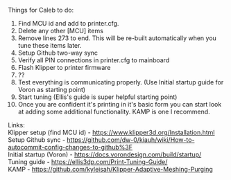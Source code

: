 Things for Caleb to do:
1. Find MCU id and add to printer.cfg.
2. Delete any other [MCU] items
3. Remove lines 273 to end. This will be re-built automatically when you tune these items later.
4. Setup Github two-way sync
5. Verify all PIN connections in printer.cfg to mainboard
6. Flash Klipper to printer firmware
7. ??
8. Test everything is communicating properly. (Use Initial startup guide for Voron as starting point)
9. Start tuning (Ellis's guide is super helpful starting point)
10. Once you are confident it's printing in it's basic form you can start look at adding some additional functionality. KAMP is one I recommend.

Links:  
Klipper setup (find MCU id) - https://www.klipper3d.org/Installation.html  
Setup Github sync - https://github.com/dw-0/kiauh/wiki/How-to-autocommit-config-changes-to-github%3F  
Initial startup (Voron) - https://docs.vorondesign.com/build/startup/  
Tuning guide - https://ellis3dp.com/Print-Tuning-Guide/  
KAMP - https://github.com/kyleisah/Klipper-Adaptive-Meshing-Purging  

